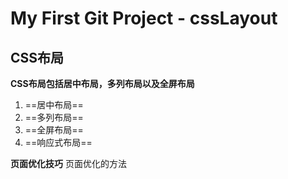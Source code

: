 # My First Git Project - cssLayout
## CSS布局
**CSS布局包括居中布局，多列布局以及全屏布局**
1. ==居中布局==
2. ==多列布局==
3. ==全屏布局==
4. ==响应式布局==

**页面优化技巧**
页面优化的方法